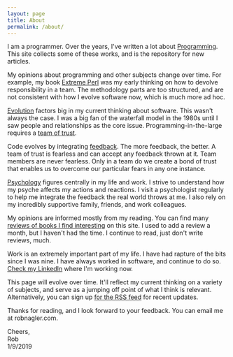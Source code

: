 ```yaml
---
layout: page
title: About
permalink: /about/
---
```


I am a programmer.  Over the years, I've written a lot about
[Programming](https://www.google.com/search?q=site:robnagler.com+programming).
This site collects some of these works, and is the repository for new articles.

My opinions about programming and other subjects change over time.
For example, my book
[Extreme Perl](http://www.extremeperl.org) was my early thinking on
how to devolve responsibility in a team.
The methodology parts are too structured, and are not consistent with
how I evolve software now, which is much more ad hoc.

[Evolution](https://www.google.com/search?q=site:robnagler.com+evolution)
factors big in my current thinking about software.  This
wasn't always the case.  I was a big fan of the waterfall model in the
1980s until I saw people and relationships as the core issue.
Programming-in-the-large requires a
[team of trust](https://www.google.com/search?q=site:robnagler.com+team+trust).

Code evolves by integrating
[feedback](https://www.google.com/search?q=site:robnagler.com+feedback).
The more feedback, the better.
A team of trust is fearless and can accept any feedback thrown at it.
Team members are never fearless.  Only in a team do we create a bond
of trust that enables us to overcome our particular fears in any one
instance.

[Psychology](https://www.google.com/search?q=site:robnagler.com+psychology)
figures centrally in my life and work.
I strive to understand how my psyche affects my
actions and reactions.  I visit a psychologist regularly to help me
integrate the feedback the real world throws at me.  I also rely on my
incredibly supportive family, friends, and
work colleagues.

My opinions are informed mostly from my reading.  You can find many
[reviews of books I find interesting](https://www.google.com/search?q=site:robnagler.com+BookReview) on this site.  I used to add a review a month, but
I haven't had the time. I continue to read, just don't write reviews, much.

Work is an extremely important part of my life.  I have had rapture of
the bits since I was nine.  I have always worked in software, and continue
to do so.  [Check my LinkedIn](https://www.linkedin.com/in/robnagler)
where I'm working now.

This page will evolve over time.  It'll reflect my current thinking on
a variety of subjects, and serve as a jumping off point of what I
think is relevant. Alternatively, you can sign up [for the RSS feed](feed.xml)
for recent updates.

Thanks for reading, and I look forward to your feedback. You can email
me at robnagler.com.

Cheers,<br />
Rob<br />
1/9/2019
